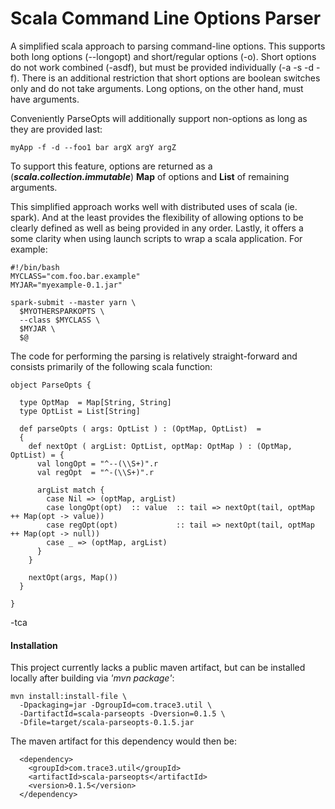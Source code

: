Scala Command Line Options Parser
=================================

A simplified scala approach to parsing command-line options. This supports 
both long options (--longopt) and short/regular options (-o). Short options 
do not work combined (-asdf), but must be provided individually (-a -s -d -f). 
There is an additional restriction that short options are boolean switches 
only and do not take arguments. Long options, on the other hand, must have 
arguments. 

Conveniently ParseOpts will additionally support non-options as long as they 
are provided last:
```
myApp -f -d --foo1 bar argX argY argZ  
```
To support this feature, options are returned as a 
(***scala.collection.immutable***) **Map** of options and **List** of 
remaining arguments.

This simplified approach works well with distributed uses of scala (ie. spark). 
And at the least provides the flexibility of allowing options to be clearly 
defined as well as being provided in any order. Lastly, it offers a some clarity 
when using launch scripts to wrap a scala application. For example:

```
#!/bin/bash
MYCLASS="com.foo.bar.example"
MYJAR="myexample-0.1.jar"

spark-submit --master yarn \
  $MYOTHERSPARKOPTS \
  --class $MYCLASS \
  $MYJAR \
  $@
```

The code for performing the parsing is relatively straight-forward and consists 
primarily of the following scala function:

```
object ParseOpts {

  type OptMap  = Map[String, String]
  type OptList = List[String]
  
  def parseOpts ( args: OptList ) : (OptMap, OptList)  = 
  {
    def nextOpt ( argList: OptList, optMap: OptMap ) : (OptMap, OptList) = {
      val longOpt = "^--(\\S+)".r
      val regOpt  = "^-(\\S+)".r

      argList match {
        case Nil => (optMap, argList)
        case longOpt(opt)  :: value  :: tail => nextOpt(tail, optMap ++ Map(opt -> value))
        case regOpt(opt)             :: tail => nextOpt(tail, optMap ++ Map(opt -> null))
        case _ => (optMap, argList)
      }
    }
    
    nextOpt(args, Map())
  }

}
```

-tca

#### Installation


  This project currently lacks a public maven artifact, but can be 
installed locally after building via *'mvn package'*: 

```
mvn install:install-file \
  -Dpackaging=jar -DgroupId=com.trace3.util \
  -DartifactId=scala-parseopts -Dversion=0.1.5 \
  -Dfile=target/scala-parseopts-0.1.5.jar
```

The maven artifact for this dependency would then be:

```
  <dependency>
    <groupId>com.trace3.util</groupId>
    <artifactId>scala-parseopts</artifactId>
    <version>0.1.5</version>
  </dependency>
```


